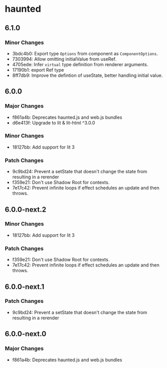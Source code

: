 # haunted

## 6.1.0

### Minor Changes

- 3bdc4b0: Export type `Options` from component as `ComponentOptions`.
- 7303994: Allow omitting initialValue from useRef.
- 4705ede: Infer `virtual` type definition from renderer arguments.
- 17190b1: export Ref type
- 8ff7db9: Improve the defintion of useState, better handling initial value.

## 6.0.0

### Major Changes

- f861a4b: Deprecates haunted.js and web.js bundles
- d6e413f: Upgrade to lit & lit-html ^3.0.0

### Minor Changes

- 18127bb: Add support for lit 3

### Patch Changes

- 9c9bd24: Prevent a setState that doesn't change the state from resulting in a rerender
- f359e21: Don't use Shadow Root for contexts.
- 7e17c42: Prevent infinite loops if effect schedules an update and then throws.

## 6.0.0-next.2

### Minor Changes

- 18127bb: Add support for lit 3

### Patch Changes

- f359e21: Don't use Shadow Root for contexts.
- 7e17c42: Prevent infinite loops if effect schedules an update and then throws.

## 6.0.0-next.1

### Patch Changes

- 9c9bd24: Prevent a setState that doesn't change the state from resulting in a rerender

## 6.0.0-next.0

### Major Changes

- f861a4b: Deprecates haunted.js and web.js bundles
